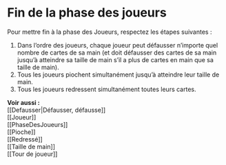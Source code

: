 # Fin de la phase des joueurs
Pour mettre fin à la phase des Joueurs, respectez les étapes suivantes :

1. Dans l’ordre des joueurs, chaque joueur peut défausser n’importe quel nombre de cartes de sa main (et doit défausser des cartes de sa main jusqu’à atteindre sa taille de main s’il a plus de cartes en main que sa taille de main). 
2. Tous les joueurs piochent simultanément jusqu’à atteindre leur taille de main. 
3. Tous les joueurs redressent simultanément toutes leurs cartes.

**Voir aussi :**  
[[Defausser|Défausser, défausse]]  
[[Joueur]]  
[[PhaseDesJoueurs]]  
[[Pioche]]  
[[Redressé]]  
[[Taille de main]]  
[[Tour de joueur]]